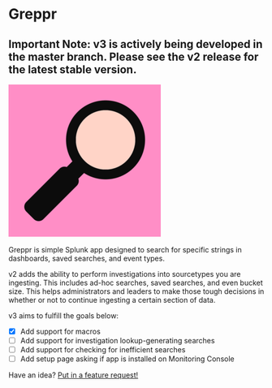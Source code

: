# Greppr
## Important Note: v3 is actively being developed in the master branch. Please see the v2 release for the latest stable version.

![readmeLogo](static/readmeLogo.png)

Greppr is simple Splunk app designed to search for specific strings in dashboards, saved searches, and event types.

v2 adds the ability to perform investigations into sourcetypes you are ingesting. This includes ad-hoc searches, saved searches, and even bucket size. This helps administrators and leaders to make those tough decisions in whether or not to continue ingesting a certain section of data.

v3 aims to fulfill the goals below:
- [x] Add support for macros
- [ ] Add support for investigation lookup-generating searches
- [ ] Add support for checking for inefficient searches
- [ ] Add setup page asking if app is installed on Monitoring Console

Have an idea? [Put in a feature request!](https://github.com/kdorepos/Greppr/issues/new)
